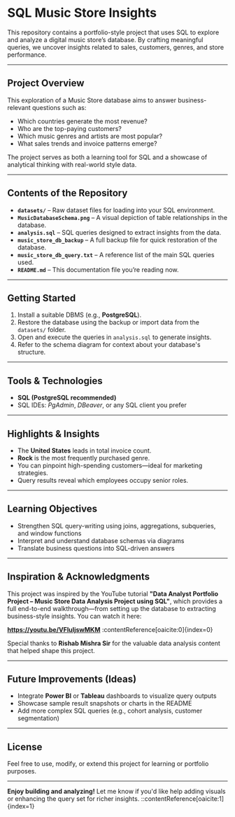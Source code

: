 #  SQL Music Store Insights

This repository contains a portfolio-style project that uses SQL to explore and analyze a digital music store’s database. By crafting meaningful queries, we uncover insights related to sales, customers, genres, and store performance.

---

##  Project Overview

This exploration of a Music Store database aims to answer business-relevant questions such as:
- Which countries generate the most revenue?
- Who are the top-paying customers?
- Which music genres and artists are most popular?
- What sales trends and invoice patterns emerge?

The project serves as both a learning tool for SQL and a showcase of analytical thinking with real-world style data.

---

##  Contents of the Repository

- **`datasets/`** – Raw dataset files for loading into your SQL environment.
- **`MusicDatabaseSchema.png`** – A visual depiction of table relationships in the database.
- **`analysis.sql`** – SQL queries designed to extract insights from the data.
- **`music_store_db_backup`** – A full backup file for quick restoration of the database.
- **`music_store_db_query.txt`** – A reference list of the main SQL queries used.
- **`README.md`** – This documentation file you’re reading now.

---

##  Getting Started

1. Install a suitable DBMS (e.g., **PostgreSQL**).
2. Restore the database using the backup or import data from the `datasets/` folder.
3. Open and execute the queries in `analysis.sql` to generate insights.
4. Refer to the schema diagram for context about your database's structure.

---

##  Tools & Technologies

- **SQL (PostgreSQL recommended)**
- SQL IDEs: *PgAdmin*, *DBeaver*, or any SQL client you prefer

---

##  Highlights & Insights

- The **United States** leads in total invoice count.
- **Rock** is the most frequently purchased genre.
- You can pinpoint high-spending customers—ideal for marketing strategies.
- Query results reveal which employees occupy senior roles.

---

##  Learning Objectives

- Strengthen SQL query-writing using joins, aggregations, subqueries, and window functions
- Interpret and understand database schemas via diagrams
- Translate business questions into SQL-driven answers

---

##  Inspiration & Acknowledgments

This project was inspired by the YouTube tutorial **"Data Analyst Portfolio Project – Music Store Data Analysis Project using SQL"**, which provides a full end-to-end walkthrough—from setting up the database to extracting business-style insights. You can watch it here:

**https://youtu.be/VFIuIjswMKM** :contentReference[oaicite:0]{index=0}

Special thanks to **Rishab Mishra Sir** for the valuable data analysis content that helped shape this project.

---

##  Future Improvements (Ideas)

- Integrate **Power BI** or **Tableau** dashboards to visualize query outputs
- Showcase sample result snapshots or charts in the README
- Add more complex SQL queries (e.g., cohort analysis, customer segmentation)

---

##  License

Feel free to use, modify, or extend this project for learning or portfolio purposes.

---

**Enjoy building and analyzing!** Let me know if you'd like help adding visuals or enhancing the query set for richer insights.
::contentReference[oaicite:1]{index=1}
